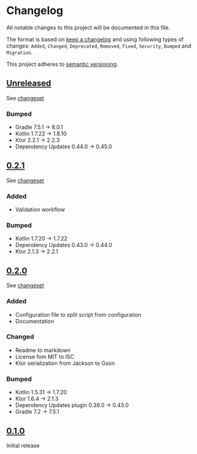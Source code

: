 # Changelog

All notable changes to this project will be documented in this file.

The format is based on [keep a changelog](http://keepachangelog.com/en/1.0.0/) and using following
types of changes: `Added`, `Changed`, `Deprecated`, `Removed`, `Fixed`, `Security`, `Bumped`
and `Migration`.

This project adheres to [semantic versioning](http://semver.org/spec/v2.0.0.html).

## [Unreleased](https://github.com/bitfunk/action-runner-orchestrator/releases/latest)

See [changeset](https://github.com/bitfunk/action-runner-orchestrator/compare/v0.2.1...main)

### Bumped

- Gradle 7.5.1 -> 8.0.1
- Kotlin 1.7.22 -> 1.8.10
- Ktor 2.2.1 -> 2.2.3
- Dependency Updates 0.44.0 -> 0.45.0

## [0.2.1](https://github.com/bitfunk/action-runner-orchestrator/releases/tag/v0.2.1)

See [changeset](https://github.com/bitfunk/action-runner-orchestrator/compare/v0.2.0...v0.2.1)

### Added

- Validation workflow

### Bumped

- Kotlin 1.7.20 -> 1.7.22
- Dependency Updates 0.43.0 -> 0.44.0
- Ktor 2.1.3 -> 2.2.1

## [0.2.0](https://github.com/bitfunk/action-runner-orchestrator/releases/tag/v0.2.0)

See [changeset](https://github.com/bitfunk/action-runner-orchestrator/compare/v0.1.0...v0.2.0)

### Added

- Configuration file to split script from configuration
- Documentation

### Changed

- Readme to markdown
- License fom MIT to ISC
- Ktor serialization from Jackson to Gson

### Bumped

- Kotlin 1.5.31 -> 1.7.20
- Ktor 1.6.4 -> 2.1.3
- Dependency Updates plugin 0.39.0 -> 0.43.0
- Gradle 7.2 -> 7.5.1

## [0.1.0](https://github.com/wmontwe/action-runner-orchestrator/releases/tag/v0.1.0)

Initial release
